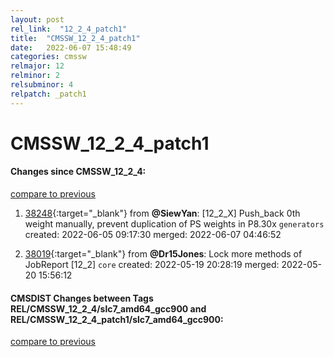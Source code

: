 ```yaml
---
layout: post
rel_link:  "12_2_4_patch1"
title:  "CMSSW_12_2_4_patch1"
date:   2022-06-07 15:48:49
categories: cmssw
relmajor: 12
relminor: 2
relsubminor: 4
relpatch: _patch1
---
```


# CMSSW_12_2_4_patch1
#### Changes since CMSSW_12_2_4:
[compare to previous](https://github.com/cms-sw/cmssw/compare/CMSSW_12_2_4...CMSSW_12_2_4_patch1)



1. [38248](http://github.com/cms-sw/cmssw/pull/38248){:target="_blank"}  from **@SiewYan**: [12_2_X] Push_back 0th weight manually, prevent duplication of PS weights in P8.30x `generators` created: 2022-06-05 09:17:30 merged: 2022-06-07 04:46:52

2. [38019](http://github.com/cms-sw/cmssw/pull/38019){:target="_blank"}  from **@Dr15Jones**: Lock more methods of JobReport [12_2] `core` created: 2022-05-19 20:28:19 merged: 2022-05-20 15:56:12

#### CMSDIST Changes between Tags REL/CMSSW_12_2_4/slc7_amd64_gcc900 and REL/CMSSW_12_2_4_patch1/slc7_amd64_gcc900:
[compare to previous](https://github.com/cms-sw/cmsdist/compare/REL/CMSSW_12_2_4/slc7_amd64_gcc900...REL/CMSSW_12_2_4_patch1/slc7_amd64_gcc900)


